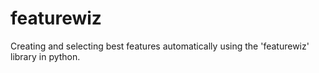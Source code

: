 # featurewiz
Creating and selecting best features automatically using the 'featurewiz' library in python.
